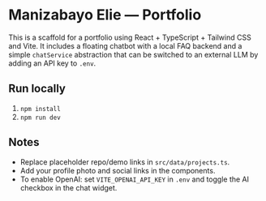 # Manizabayo Elie — Portfolio

This is a scaffold for a portfolio using React + TypeScript + Tailwind CSS and Vite. It includes a floating chatbot with a local FAQ backend and a simple `chatService` abstraction that can be switched to an external LLM by adding an API key to `.env`.

## Run locally

1. `npm install`
2. `npm run dev`

## Notes
- Replace placeholder repo/demo links in `src/data/projects.ts`.
- Add your profile photo and social links in the components.
- To enable OpenAI: set `VITE_OPENAI_API_KEY` in `.env` and toggle the AI checkbox in the chat widget.